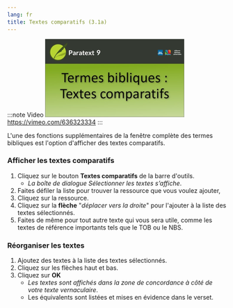 ```yaml
---
lang: fr
title: Textes comparatifs (3.1a)
---
```


:::note Video
[![ ](../../media/3.1a.png)](https://vimeo.com/636323334)  
https://vimeo.com/636323334
:::

L'une des fonctions supplémentaires de la fenêtre complète des termes bibliques est l'option d'afficher des textes comparatifs.

### Afficher les textes comparatifs

1.  Cliquez sur le bouton **Textes comparatifs** de la barre d'outils.  
     -  *La boîte de dialogue Sélectionner les textes s’affiche*.
1.  Faites défiler la liste pour trouver la ressource que vous voulez ajouter,
1.  Cliquez sur la ressource.
1.  Cliquez sur la **flèche** "_déplacer vers la droite_" pour l'ajouter à la liste des textes sélectionnés.
1.  Faites de même pour tout autre texte qui vous sera utile, comme les textes de référence importants tels que le TOB ou le NBS.

### Réorganiser les textes

1.  Ajoutez des textes à la liste des textes sélectionnés.
1.  Cliquez sur les flèches haut et bas.
1.  Cliquez sur **OK**  
     -  *Les textes sont affichés dans la zone de concordance à côté de votre texte vernaculaire*.
    -  Les équivalents sont listées et mises en évidence dans le verset.

